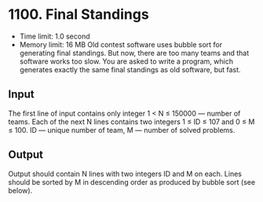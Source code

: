# 1100. Final Standings
 * Time limit: 1.0 second
 * Memory limit: 16 MB
Old contest software uses bubble sort for generating final standings. But now, there are too many teams and that software works too slow. You are asked to write a program, which generates exactly the same final standings as old software, but fast.
## Input
The first line of input contains only integer 1 < N ≤ 150000 — number of teams. Each of the next N lines contains two integers 1 ≤ ID ≤ 107 and 0 ≤ M ≤ 100. ID — unique number of team, M — number of solved problems.
## Output
Output should contain N lines with two integers ID and M on each. Lines should be sorted by M in descending order as produced by bubble sort (see below).